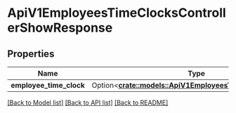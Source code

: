 # ApiV1EmployeesTimeClocksControllerShowResponse

## Properties

Name | Type | Description | Notes
------------ | ------------- | ------------- | -------------
**employee_time_clock** | Option<[**crate::models::ApiV1EmployeesTimeClockSerializer**](ApiV1EmployeesTimeClockSerializer.md)> |  | [optional]

[[Back to Model list]](../README.md#documentation-for-models) [[Back to API list]](../README.md#documentation-for-api-endpoints) [[Back to README]](../README.md)


